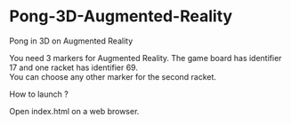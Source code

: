 Pong-3D-Augmented-Reality
=========================

Pong in 3D on Augmented Reality

You need 3 markers for Augmented Reality. The game board has identifier 17 and one racket has identifier 69.<br/>
You can choose any other marker for the second racket.

How to launch ? 

Open index.html on a web browser.
